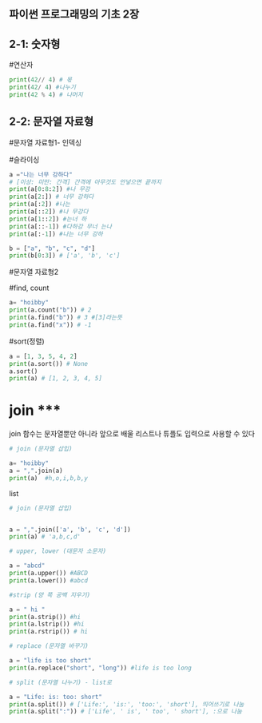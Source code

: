 ## 파이썬 프로그래밍의 기초 2장

## 2-1: 숫자형

#연산자
``` python
print(42// 4) # 몫
print(42/ 4) #나누기
print(42 % 4) # 나머지
```

## 2-2: 문자열 자료형

#문자열 자료형1- 인덱싱

#슬라이싱
``` python
a ="나는 너무 강하다"
# [이상: 미만: 간격] 간격에 아무것도 안넣으면 끝까지
print(a[0:8:2]) #나 무강
print(a[2:]) # 너무 강하다
print(a[:2]) #나는
print(a[::2]) #나 무강다
print(a[1::2]) #는너 하
print(a[::-1]) #다하강 무너 는나
print(a[:-1]) #나는 너무 강하

b = ["a", "b", "c", "d"] 
print(b[0:3]) # ['a', 'b', 'c']
```
#문자열 자료형2

#find, count
``` python
a= "hoibby"
print(a.count("b")) # 2
print(a.find("b")) # 3 #[3]라는뜻
print(a.find("x")) # -1
```
#sort(정렬)
``` python
a = [1, 3, 5, 4, 2]
print(a.sort()) # None
a.sort()
print(a) # [1, 2, 3, 4, 5]

```

# join ***
join 함수는 문자열뿐만 아니라 앞으로 배울 리스트나 튜플도 입력으로 사용할 수 있다
``` python
# join (문자열 삽입)

a= "hoibby"
a = ",".join(a)
print(a)  #h,o,i,b,b,y
```
list
``` python
# join (문자열 삽입)


a = ",".join(['a', 'b', 'c', 'd'])
print(a) # 'a,b,c,d'
```

``` python
# upper, lower (대문자 소문자)

a = "abcd"
print(a.upper()) #ABCD
print(a.lower()) #abcd
```
``` python
#strip (양 쪽 공백 지우기)

a = " hi "
print(a.strip()) #hi
print(a.lstrip()) #hi
print(a.rstrip()) # hi
```
``` python
# replace (문자열 바꾸기)

a = "life is too short"
print(a.replace("short", "long")) #life is too long
```
``` python
# split (문자열 나누기) - list로

a = "Life: is: too: short"
print(a.split()) # ['Life:', 'is:', 'too:', 'short'], 띄어쓰기로 나눔
print(a.split(":")) # ['Life', ' is', ' too', ' short'], :으로 나눔

```


